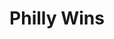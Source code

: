 ---
pid: ch855
title: Philly Wins
location_transcription: Broad + Chestnut
coordinates: "[-75.164159472321, 39.950773281173]"
zipcode: '19130'
gen_neighborhood: North Philadelphia
neighborhood: Art Museum,Francisville
outside_phl: 
age: '55'
age_range: 50-59
instagram: 
image_file_name: ch_855.jpg
proposal_transcription: A scene where new amazon yuppies are shouced watching a Eagles
  super bowl game.
topic: Sports,Unknown
topic_summary: 0, 0
type: Other No Form
keywords_other: 
credit: Greg Smith
image_labels: 
twitter: 
facebook: 
permalink: "/monuments/ch855/"
layout: item-page
---